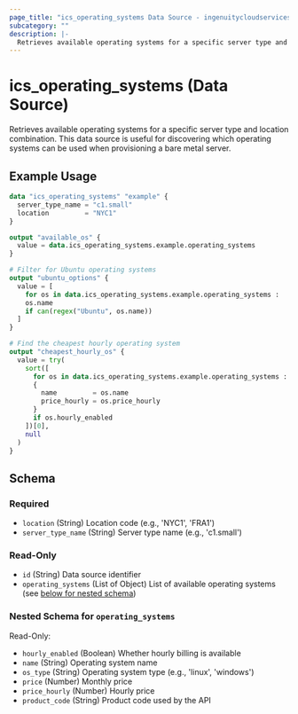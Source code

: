 ```yaml
---
page_title: "ics_operating_systems Data Source - ingenuitycloudservices"
subcategory: ""
description: |-
  Retrieves available operating systems for a specific server type and location.
---
```


# ics_operating_systems (Data Source)

Retrieves available operating systems for a specific server type and location combination. This data source is useful for discovering which operating systems can be used when provisioning a bare metal server.

## Example Usage

```terraform
data "ics_operating_systems" "example" {
  server_type_name = "c1.small"
  location         = "NYC1"
}

output "available_os" {
  value = data.ics_operating_systems.example.operating_systems
}

# Filter for Ubuntu operating systems
output "ubuntu_options" {
  value = [
    for os in data.ics_operating_systems.example.operating_systems :
    os.name
    if can(regex("Ubuntu", os.name))
  ]
}

# Find the cheapest hourly operating system
output "cheapest_hourly_os" {
  value = try(
    sort([
      for os in data.ics_operating_systems.example.operating_systems :
      {
        name         = os.name
        price_hourly = os.price_hourly
      }
      if os.hourly_enabled
    ])[0],
    null
  )
}
```

<!-- schema generated by tfplugindocs -->
## Schema

### Required

- `location` (String) Location code (e.g., 'NYC1', 'FRA1')
- `server_type_name` (String) Server type name (e.g., 'c1.small')

### Read-Only

- `id` (String) Data source identifier
- `operating_systems` (List of Object) List of available operating systems (see [below for nested schema](#nestedatt--operating_systems))

<a id="nestedatt--operating_systems"></a>
### Nested Schema for `operating_systems`

Read-Only:

- `hourly_enabled` (Boolean) Whether hourly billing is available
- `name` (String) Operating system name
- `os_type` (String) Operating system type (e.g., 'linux', 'windows')
- `price` (Number) Monthly price
- `price_hourly` (Number) Hourly price
- `product_code` (String) Product code used by the API